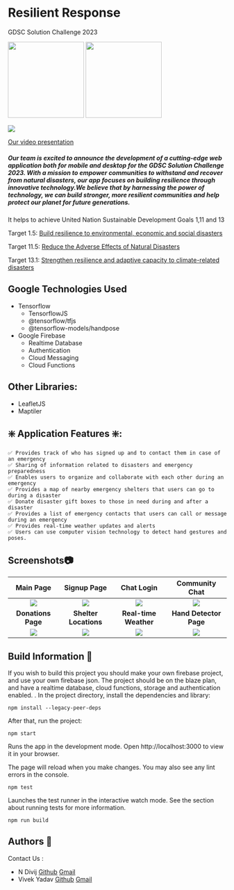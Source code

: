 # Resilient Response
GDSC Solution Challenge 2023

<img src="https://i.ibb.co/fvRxNz7/firebase.png" width="175"/> <img src="https://i.ibb.co/wgcWYt2/tensorflow-ar21.png" width="175">

![](https://i.ibb.co/N6F9D8P/banner.png)

[Our video presentation](https://www.youtube.com/watch?v=a0wbma13RkM)


##### Our team is excited to announce the development of a cutting-edge web application both for mobile and desktop for the GDSC Solution Challenge 2023. With a mission to empower communities to withstand and recover from natural disasters, our app focuses on building resilience through innovative technology.We believe that by harnessing the power of technology, we can build stronger, more resilient communities and help protect our planet for future generations.

It helps to achieve United Nation Sustainable Development Goals 1,11  and 13 

Target 1.5:  [Build resilience to environmental, economic and social disasters](https://sdg-tracker.org/no-poverty)

Target 11.5: [Reduce the Adverse Effects of Natural Disasters](https://sdg-tracker.org/cities)

Target 13.1: [Strengthen resilience and adaptive capacity to climate-related disasters](https://sdg-tracker.org/climate-change)

## Google Technologies Used
- Tensorflow
    - TensorflowJS
    - @tensorflow/tfjs
    - @tensorflow-models/handpose
- Google Firebase
    - Realtime Database
    - Authentication
    - Cloud Messaging
    - Cloud Functions

## Other Libraries:
- LeafletJS
- Maptiler

## ❇️ Application Features ❇️:
    ✅ Provides track of who has signed up and to contact them in case of an emergency
    ✅ Sharing of information related to disasters and emergency preparedness 
    ✅ Enables users to organize and collaborate with each other during an emergency
    ✅ Provides a map of nearby emergency shelters that users can go to during a disaster
    ✅ Donate disaster gift boxes to those in need during and after a disaster
    ✅ Provides a list of emergency contacts that users can call or message during an emergency
    ✅ Provides real-time weather updates and alerts
    ✅ Users can use computer vision technology to detect hand gestures and poses.
    
  
## Screenshots📷
|       **Main Page**                |              **Signup Page**       |        **Chat Login**                     |            **Community Chat**        |
|:----------------------------------:|:----------------------------------:|:----------------------------------:|:----------------------------------:|
|![](https://i.ibb.co/nDM7hbT/homePage.jpg)|![](https://i.ibb.co/wBQd9Bk/signup-Page.jpg)|![](https://i.ibb.co/0sLMw0d/chat-Login.jpg)|![](https://i.ibb.co/F59twH7/community-Chat.jpg)|
|         **Donations Page**      |         **Shelter Locations**       |           **Real-time Weather**     |           **Hand Detector Page**           |
|![](https://i.ibb.co/k44zgyX/donation-Page.jpg)|![](https://i.ibb.co/WzBV5sD/shelter-Address.jpg)|![](https://i.ibb.co/d60km3Z/real-Time-Weather.jpg)|![](https://i.ibb.co/5MBZ8DB/hand-Detector.jpg)|


## Build Information 🧰 
If you wish to build this project you should make your own firebase project, and use your own firebase json. The project should be on the blaze plan, and have a realtime database, cloud functions, storage and authentication enabled.
.
In the project directory, install the dependencies and library:

```npm install --legacy-peer-deps```

After that, run the project:

```npm start```

Runs the app in the development mode.
Open http://localhost:3000 to view it in your browser.

The page will reload when you make changes.
You may also see any lint errors in the console.

```npm test```

Launches the test runner in the interactive watch mode.
See the section about running tests for more information.

```npm run build```


## Authors 📃
Contact Us :
- N Divij [Github](https://github.com/N-45div) [Gmail](ndivij2004@gmail.com)
- Vivek Yadav [Github](https://github.com/enpvivek) [Gmail](enpvivek@gmail.com)
